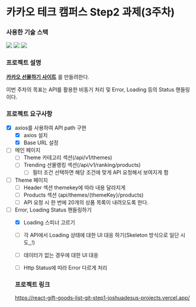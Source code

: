 # 카카오 테크 캠퍼스 Step2 과제(3주차)
###  사용한 기술 스택
<img src="https://img.shields.io/badge/TypeScript-3178C6?style=for-the-badge&logo=TypeScript&logoColor=white">
<img src="https://img.shields.io/badge/React-61DAFB?style=for-the-badge&logo=React&logoColor=black">
<img src="https://img.shields.io/badge/Git-F05032?style=for-the-badge&logo=Git&logoColor=white">
</br>

### 프로젝트 설명
**[카카오 선물하기 사이트](https://gift.kakao.com/home)** 를 만들려한다.

이번 주차의 목표는 API를 활용한 비동기 처리 및 Error, Loading 등의 Status 핸들링이다.


### 프로젝트 요구사항
- [X] axios를 사용하여 API path 구현
  - [X] axios 설치
  - [X] Base URL 설정
- [ ] 메인 페이지 
  - [ ] Theme 카테고리 섹션(/api/v1/themes)
  - [ ] Trending 선물랭킹 섹션(/api/v1/ranking/products)
    - [ ] 필터 조건 선택하면 해당 조건에 맞게 API 요청해서 보여지게 함
- [ ] Theme 페이지
  - [ ] Header 섹션 themekey에 따라 내용 달라지게
  - [ ] Products 섹션 (api/themes/{themeKey}/products)
  - [ ] API 요청 시 한 번에 20개의 상품 목록이 내려오도록 한다.
- [ ] Error, Loading Status 핸들링하기
  - [X] Loading 스피너 고르기
  - [ ] 각 API에서 Loading 상태에 대한 UI 대응 하기(Skeleton 방식으로 일단 시도,,!)
  - [ ] 데이터가 없는 경우에 대한 UI 대응
  - [ ] Http Status에 따라 Error 다르게 처리


  ### 프로젝트 링크
  https://react-gift-goods-list-git-step1-joshuadesus-projects.vercel.app/